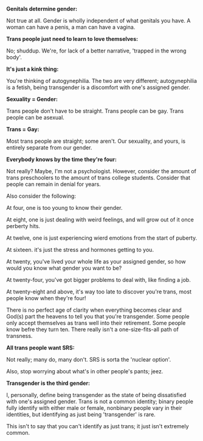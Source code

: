 **Genitals determine gender:**

Not true at all. 
Gender is wholly independent of what genitals you have.
A woman can have a penis, a man can have a vagina.

**Trans people just need to learn to love themselves:**

No;
shuddup.
We're, for lack of a better narrative, 'trapped in the wrong body'.

**It's just a kink thing:**

You're thinking of autogynephilia.
The two are very different;
autogynephilia is a fetish, being transgender is a discomfort with one's assigned gender.

**Sexuality = Gender:**

Trans people don't have to be straight.
Trans people can be gay.
Trans people can be asexual.
	
**Trans = Gay:**

Most trans people are straight;
some aren't. 
Our sexuality, and yours, is entirely separate from our gender.

**Everybody knows by the time they're four:**

Not really?
Maybe, I'm not a psychologist.
However, consider the amount of trans preschoolers to the amount of trans college students.
Consider that people can remain in denial for years.

Also consider the following:

At four, one is too young to know their gender.

At eight, one is just dealing with weird feelings, and will grow out of it once perberty hits.

At twelve, one is just experiencing wierd emotions from the start of puberty.

At sixteen. it's just the stress and hormones getting to you.

At twenty, you've lived your whole life as your assigned gender, so how would you know what gender you want to be?

At twenty-four, you've got bigger problems to deal with, like finding a job.

At twenty-eight and above, it's way too late to discover you're trans, most people know when they're four!

There is no perfect age of clarity when everything becomes clear and God(s) part the heavens to tell you that you're transgender.
Some people only accept themselves as trans well into their retirement.
Some people know befre they turn ten.
There really isn't a one-size-fits-all path of transness.

**All trans people want SRS:**

Not really;
many do, many don't.
SRS is sorta the 'nuclear option'.

Also, stop worrying about what's in other people's pants;
jeez.

**Transgender is the third gender:**

I, personally, define being transgender as the state of being dissatisfied with one's assigned gender.
Trans is not a common identity;
binary people fully identify with either male or female,
nonbinary people vary in their identities, but identifying as just being 'transgender' is rare.

This isn't to say that you can't identify as just trans;
it just isn't extremely common.
